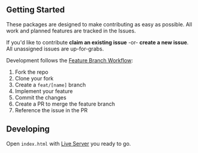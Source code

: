 ## Getting Started

These packages are designed to make contributing as easy as possible. All work and planned features are tracked in the Issues.

If you'd like to contribute **claim an existing issue** -or- **create a new issue**. All unassigned issues are up-for-grabs.

Development follows the [Feature Branch Workflow][feature-workflow]:

1. Fork the repo
2. Clone your fork
3. Create a `feat/[name]` branch
4. Implement your feature
5. Commit the changes
6. Create a PR to merge the feature branch
7. Reference the issue in the PR

[feature-workflow]: https://www.atlassian.com/git/tutorials/comparing-workflows/feature-branch-workflow

## Developing

Open `index.html` with [Live Server][live-server] you ready to go.

[live-server]: https://marketplace.visualstudio.com/items?itemName=ritwickdey.LiveServer
